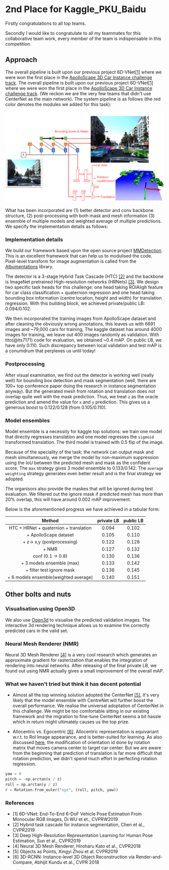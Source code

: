 # 2nd Place for Kaggle_PKU_Baidu

Firstly congratulations to all top teams.

Secondly I would like to congratulate to all my teammates 
for this collaborative team work, every member of the team 
is indispensable in this competition.


## Approach 

The overall pipeline is built upon our previous project 6D-VNet[[1]](###references) where we were won the first place in the [ApolloScape 3D Car Instance challenge track](http://apolloscape.auto/car_instance.html).
The overall pipeline is built upon our previous project 6D-VNet[[1]](###references) where we were won the first place in the [ApolloScape 3D Car Instance challenge track](http://apolloscape.auto/car_instance.html).
(We reckon we are the very few teams that didn't use CenterNet as the main network).
The system pipeline is as follows (the red color denotes the modules we added for this task):

![](./figures/system_pipeline_kaggle.PNG)

What has been incorporated are (1) better detector and conv backbone structure,
(2) post-processing with both mask and mesh information (3) ensemble of multiple models and
weighted average of multiple predictions. We specify the implementation details as follows:


### Implementation details
We build our framework based upon the open source project 
[MMDetection](https://github.com/open-mmlab/mmdetection]). This is an excellent framework that can help us to modulised the code.
Pixel-level transform for image augmentation is called from the [Albumentations](https://github.com/albumentations-team/albumentations) library.

The detector is a 3-stage Hybrid Task Cascade (HTC) [[2]](###references) and the backbone is ImageNet pretrained 
High-resolution networks (HRNets) [[3]](###references). 
We design two specific task heads for this challenge: one head taking ROIAligh feature
for car class classification + quaternion regression and one head taking bounding box information (centre location, height and width)
for translation regression.
With this building block, we achieved private/public LB: 0.094/0.102.

We then incorporated the training images from ApolloScape dataset and
after cleaning the obviously wrong annotations, this leaves us with 6691 images and ~79,000 cars for training,
The kaggle dataset has around 4000 images for training,
we leave out 400 images randomly as validation. With tito(@its7171) code for evaluation, we obtained 
~0.4 mAP. On public LB, we have only 0.110.
Such discrepancy between local validation and test mAP is a conumdrum that perplexes us until today!

### Postprocessing
After visual examination, we find out the detector is working well (really well)
for bounding box detection and mask segmentation (well, there are 100+ top conference paper doing the 
research in instance segmentation anyway). But the generated mesh from rotation and
translation does not overlap quite well with the mask prediction.
Thus, we treat `z` as the oracle prediction and amend the value for `x` and `y` prediction.
This gives us a generous boost to 0.122/0.128 (from 0.105/0.110). 


### Model ensembles
Model ensemble is a necessity for kaggle top solutions: we train 
one model that directly regresses translation and 
one model regresses the `sigmoid` transformed translation.
The third model is trained with 0.5 flip of the image.

Because of the speciality of the task: the network can output mask and mesh 
simultaneously, we merge the model by non-maximum suppression using the IoU 
between the predicted mesh and mask as the confident score.
The `max` strategy gives 3 model ensemble to 0.133/0.142.
The `average weighting` strategy generates even better result and 
is the final strategy we adopted.

The organisors also provide the maskes that will be ignored during test evaluation.
We filtered out the ignore mask if predicted mesh has more than 20% overlap,
this will have around 0.002 mAP improvement.

Below is the aforementioned progress we have achieved in a tabular form:



|Method              | private LB             |  public LB|
|:------------------: | :-------:|:-------------------------:|
|HTC + HRNet + quaternion + translation | 0.094  | 0.102|
|+ ApolloScape dataset      | 0.105          | 0.110|
|+ z-> x,y (postprocessing) | 0.122          | 0.128|
|+ NMR                      | 0.127          | 0.132|
|conf (0.1 -> 0.8)          | 0.130          | 0.136|
|+ 3 models ensemble (max)  | 0.133          | 0.142|
|+ filter test ignore mask  | 0.136          | 0.145|
|+ 6 models ensemble(weighted average)| 0.140 | 0.151|
  
  
## Other bolts and nuts
 
###  Visualisation using Open3D

We also use [Open3d](http://www.open3d.org/) to visualise the predicted 
validation images. The interactive 3d rendering technique allows us to examine
the correctly predicted cars in the valid set. 

### Neural Mesh Renderer (NMR)
Neural 3D Mesh Renderer [[4]](###references) is a very cool research which generates an approximate gradient
for rasterization that enables the integration of rendering into neural networks.
After releasing of the final private LB, we found out  using NMR actually gives
a small improvement of the overall mAP. 



### What we haven't tried but think it has decent potential

- Almost all the top winning solution adopted the CenterNet [[5]](###references), it's very likely that the model ensemble with
CentreNet will further boost the overall performance. We realise the universal
adoptation of CenterNet in this challenge. We might be too comfortable sitting
in our existing framework and the migration to fine-tune CenterNet seems a bit hassle
which in return might ultimately causes us the top prize. 

- Allocentric vs. Egocentric [[6]](###references). 
Allocentric representation is equivariant w.r.t. to RoI Image appearance, and is
better-suited for learning. As also discussed [here](https://www.kaggle.com/c/pku-autonomous-driving/discussion/127052),
the modification of orientation id done by rotation matrix that moves camera
center to target car center. But we are aware from the beginning that prediction of 
translation is far more difficult that rotation prediction, we didn't spend much effort in
perfecting rotation regression.
```python
yaw = 0
pitch = -np.arctan(x / z)
roll = np.arctan(y / z)
r = Rotation.from_euler("xyz", (roll, pitch, yaw))
```


### References

- [1] 6D-VNet: End-To-End 6-DoF Vehicle Pose Estimation From Monocular RGB Images, Di WU et et., CVPRW2019 
- [2] Hybrid task cascade for instance segmentation, Chen et al., CVPR2019
- [3] Deep High-Resolution Representation Learning for Human Pose Estimation, Sun et al., CVPR2019
- [4] Neural 3D Mesh Renderer, Hiroharu Kato et al., CVPR2018
- [5] Objects as Points, Xingyi Zhou et al. CVPR2019
- [6] 3D-RCNN: Instance-level 3D Object Reconstruction via Render-and-Compare, Abhijit Kundu et al., CVPR 2018

